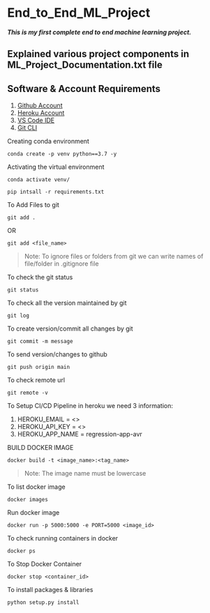 # End_to_End_ML_Project
***This is my first complete end to end machine learning project.***


## Explained various project components in ML_Project_Documentation.txt file


## Software & Account Requirements

1. [Github Account](https://github.com)
2. [Heroku Account](https://dashboard.heroku.com/login)
3. [VS Code IDE](https://code.visualstudio.com/download)
4. [Git CLI](https://git-scm.com/downloads)

Creating conda environment
```
conda create -p venv python==3.7 -y
```

Activating the virtual environment
```
conda activate venv/
```

```
pip intsall -r requirements.txt
```

To Add Files to git
``` 
git add .
```
OR
``` 
git add <file_name>
```

> Note: To ignore files or folders from git we can write names of file/folder in  .gitignore file

To check the git status
```
git status
```

To check all the version maintained by git
```
git log
```

To create version/commit all changes by git
```
git commit -m message
```

To send version/changes to github
```
git push origin main
```

To check  remote url
```
git remote -v
```

To Setup CI/CD Pipeline in heroku we need 3 information:
1. HEROKU_EMAIL = <>
2. HEROKU_API_KEY = <>
3. HEROKU_APP_NAME = regression-app-avr

BUILD DOCKER IMAGE
```
docker build -t <image_name>:<tag_name>
```
> Note: The image name must be lowercase

To list docker image
```
docker images
```

Run docker image
```
docker run -p 5000:5000 -e PORT=5000 <image_id>
```

To check running containers in docker
```
docker ps
```

To Stop Docker Container
```
docker stop <container_id>
```

To install packages & libraries
```
python setup.py install
```